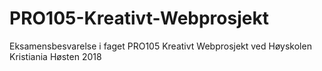 # PRO105-Kreativt-Webprosjekt
Eksamensbesvarelse i faget PRO105 Kreativt Webprosjekt ved Høyskolen Kristiania Høsten 2018
